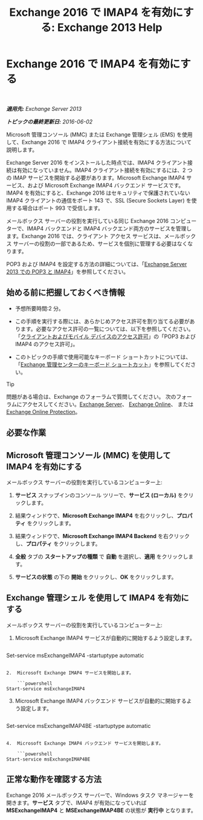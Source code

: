 ﻿---
title: 'Exchange 2016 で IMAP4 を有効にする: Exchange 2013 Help'
TOCTitle: Exchange 2016 で IMAP4 を有効にする
ms:assetid: c1ae10dd-14da-4400-b38d-2aeafde8abe6
ms:mtpsurl: https://technet.microsoft.com/ja-jp/library/Bb124489(v=EXCHG.150)
ms:contentKeyID: 49896455
ms.date: 04/24/2018
mtps_version: v=EXCHG.150
ms.translationtype: HT
---

# Exchange 2016 で IMAP4 を有効にする

 

_**適用先:** Exchange Server 2013_

_**トピックの最終更新日:** 2016-06-02_

Microsoft 管理コンソール (MMC) または Exchange 管理シェル (EMS) を使用して、Exchange 2016 で IMAP4 クライアント接続を有効にする方法について説明します。

Exchange Server 2016 をインストールした時点では、IMAP4 クライアント接続は有効になっていません。IMAP4 クライアント接続を有効にするには、2 つの IMAP サービスを開始する必要があります。Microsoft Exchange IMAP4 サービス、および Microsoft Exchange IMAP4 バックエンド サービスです。IMAP4 を有効にすると、Exchange 2016 はセキュリティで保護されていない IMAP4 クライアントの通信をポート 143 で、SSL (Secure Sockets Layer) を使用する場合はポート 993 で受信します。

メールボックス サーバーの役割を実行している同じ Exchange 2016 コンピューターで、IMAP4 バックエンドと IMAP4 バックエンド両方のサービスを管理します。Exchange 2016 では、クライアント アクセス サービスは、メールボックス サーバーの役割の一部であるため、サービスを個別に管理する必要はなくなります。

POP3 および IMAP4 を設定する方法の詳細については、「[Exchange Server 2013 での POP3 と IMAP4](pop3-and-imap4-in-exchange-server-2013-exchange-2013-help.md)」を参照してください。

## 始める前に把握しておくべき情報

  - 予想所要時間:2 分。

  - この手順を実行する際には、あらかじめアクセス許可を割り当てる必要があります。必要なアクセス許可の一覧については、以下を参照してください。「[クライアントおよびモバイル デバイスのアクセス許可](clients-and-mobile-devices-permissions-exchange-2013-help.md)」の「POP3 および IMAP4 のアクセス許可」。

  - このトピックの手順で使用可能なキーボード ショートカットについては、「[Exchange 管理センターのキーボード ショートカット](keyboard-shortcuts-in-the-exchange-admin-center-exchange-online-protection-help.md)」を参照してください。


> [!TIP]
> 問題がある場合は、Exchange のフォーラムで質問してください。 次のフォーラムにアクセスしてください。<A href="https://go.microsoft.com/fwlink/p/?linkid=60612">Exchange Server</A>、 <A href="https://go.microsoft.com/fwlink/p/?linkid=267542">Exchange Online</A>、 または <A href="https://go.microsoft.com/fwlink/p/?linkid=285351">Exchange Online Protection</A>。



## 必要な作業

## Microsoft 管理コンソール (MMC) を使用して IMAP4 を有効にする

メールボックス サーバーの役割を実行しているコンピューター上:

1.  <strong>サービス</strong> スナップインのコンソール ツリーで、<strong>サービス (ローカル)</strong> をクリックします。

2.  結果ウィンドウで、<strong>Microsoft Exchange IMAP4</strong> を右クリックし、<strong>プロパティ</strong> をクリックします。

3.  結果ウィンドウで、<strong>Microsoft Exchange IMAP4 Backend</strong> を右クリックし、<strong>プロパティ</strong> をクリックします。

4.  <strong>全般</strong> タブの <strong>スタートアップの種類</strong> で <strong>自動</strong> を選択し、<strong>適用</strong> をクリックします。

5.  <strong>サービスの状態</strong> の下の <strong>開始</strong> をクリックし、<strong>OK</strong> をクリックします。

## Exchange 管理シェル を使用して IMAP4 を有効にする

メールボックス サーバーの役割を実行しているコンピューター上:

1.  Microsoft Exchange IMAP4 サービスが自動的に開始するよう設定します。
    
    ```powershell
Set-service msExchangeIMAP4 -startuptype automatic
```

2.  Microsoft Exchange IMAP4 サービスを開始します。
    
    ```powershell
Start-service msExchangeIMAP4
```

3.  Microsoft Exchange IMAP4 バックエンド サービスが自動的に開始するよう設定します。
    
    ```powershell
Set-service msExchangeIMAP4BE -startuptype automatic
```

4.  Microsoft Exchange IMAP4 バックエンド サービスを開始します。
    
    ```powershell
Start-service msExchangeIMAP4BE
```

## 正常な動作を確認する方法

Exchange 2016 メールボックス サーバーで、Windows タスク マネージャーを開きます。<strong>サービス</strong> タブで、IMAP4 が有効になっていれば <strong>MSExchangeIMAP4</strong> と <strong>MSExchangeIMAP4BE</strong> の状態が <strong>実行中</strong> となります。

